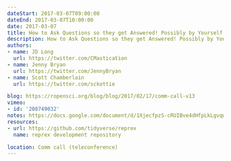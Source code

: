```yaml
---
dateStart: 2017-03-07T09:00:00
dateEnd: 2017-03-07T10:00:00
date: 2017-03-07
title: How to Ask Questions so they get Answered! Possibly by Yourself!
description: How to Ask Questions so they get Answered! Possibly by Yourself!
authors:
- name: JD Long
  url: https://twitter.com/CMastication
- name: Jenny Bryan
  url: https://twitter.com/JennyBryan
- name: Scott Chamberlain
  url: https://twitter.com/sckottie

blog: https://ropensci.org/blog/blog/2017/02/17/comm-call-v13
vimeo:
- id: '208749032'
notes: https://docs.google.com/document/d/1XjecfpzS-cRUIBve4dHfpLkLgvqwF5ydNOf9fkZyTIY/edit
resources:
- url: https://github.com/tidyverse/reprex
  name: reprex development repository

location: Comm call (teleconference)
---
```


